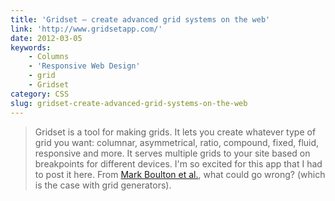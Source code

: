 ```yaml
---
title: 'Gridset – create advanced grid systems on the web'
link: 'http://www.gridsetapp.com/'
date: 2012-03-05
keywords:
    - Columns
    - 'Responsive Web Design'
    - grid
    - Gridset
category: CSS
slug: gridset-create-advanced-grid-systems-on-the-web
---
```


> Gridset is a tool for making grids. It lets you create whatever type of grid you want: columnar, asymmetrical, ratio, compound, fixed, fluid, responsive and more. It serves multiple grids to your site based on breakpoints for different devices.
I'm so excited for this app that I had to post it here. From [Mark Boulton et al.](http://markboultondesign.com/), what could go wrong? (which is the case with grid generators).
